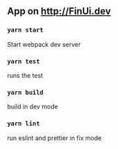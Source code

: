 ## App on http://FinUi.dev

### `yarn start`
Start webpack dev server

### `yarn test`
runs the test

### `yarn build`
build in dev mode 

### `yarn lint`
run eslint and prettier in fix mode

